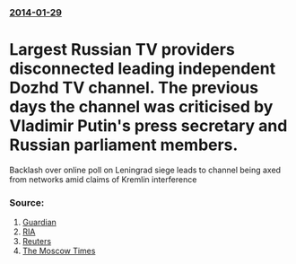 ### [2014-01-29](/news/2014/01/29/index.md)

# Largest Russian TV providers disconnected leading independent Dozhd TV channel. The previous days the channel was criticised by Vladimir Putin's press secretary and Russian parliament members. 

Backlash over online poll on Leningrad siege leads to channel being axed from networks amid claims of Kremlin interference


### Source:

1. [Guardian](http://www.theguardian.com/world/2014/jan/29/russia-news-channel-tv-rain-under-threat)
2. [RIA](http://en.ria.ru/russia/20140129/187032369/Cable-Satellite-Companies-Pull-Russian-TV-Station-Over-Poll.html)
3. [Reuters](http://www.reuters.com/article/2014/01/29/us-russia-tv-dispute-idUSBREA0S1VW20140129)
4. [The Moscow Times](http://www.themoscowtimes.com/news/article/cable-providers-drop-independent-dozhd-tv-amid-pressure/493576.html)
